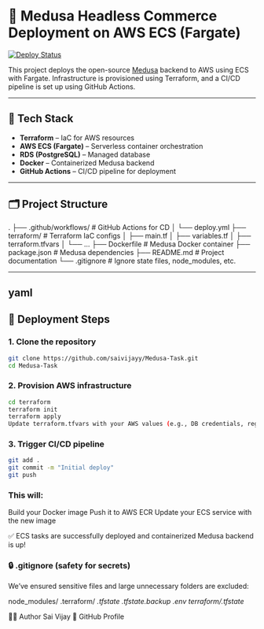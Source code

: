 # 🚀 Medusa Headless Commerce Deployment on AWS ECS (Fargate)

[![Deploy Status](https://img.shields.io/badge/deploy-success-brightgreen)](https://github.com/saivijayy/Medusa-Task/actions)

This project deploys the open-source [Medusa](https://medusajs.com/) backend to AWS using ECS with Fargate. Infrastructure is provisioned using Terraform, and a CI/CD pipeline is set up using GitHub Actions.

---

## 🧰 Tech Stack

- **Terraform** – IaC for AWS resources  
- **AWS ECS (Fargate)** – Serverless container orchestration  
- **RDS (PostgreSQL)** – Managed database  
- **Docker** – Containerized Medusa backend  
- **GitHub Actions** – CI/CD pipeline for deployment  

---

## 🗂️ Project Structure

. ├── .github/workflows/ # GitHub Actions for CD │ └── deploy.yml ├── terraform/ # Terraform IaC configs │ ├── main.tf │ ├── variables.tf │ ├── terraform.tfvars │ └── ... ├── Dockerfile # Medusa Docker container ├── package.json # Medusa dependencies ├── README.md # Project documentation └── .gitignore # Ignore state files, node_modules, etc.

---
yaml
---

## 🚀 Deployment Steps

### 1. Clone the repository
```bash
git clone https://github.com/saivijayy/Medusa-Task.git
cd Medusa-Task
```
### 2. Provision AWS infrastructure
```bash
cd terraform
terraform init
terraform apply
Update terraform.tfvars with your AWS values (e.g., DB credentials, region).
```
### 3. Trigger CI/CD pipeline
```bash
git add .
git commit -m "Initial deploy"
git push
```
### This will:
Build your Docker image
Push it to AWS ECR
Update your ECS service with the new image

✅ ECS tasks are successfully deployed and containerized Medusa backend is up!

### 🔒 .gitignore (safety for secrets)
We’ve ensured sensitive files and large unnecessary folders are excluded:

node_modules/
.terraform/
*.tfstate
*.tfstate.backup
.env
terraform/*.tfstate*


🙋‍♂️ Author
Sai Vijay
📍 GitHub Profile
